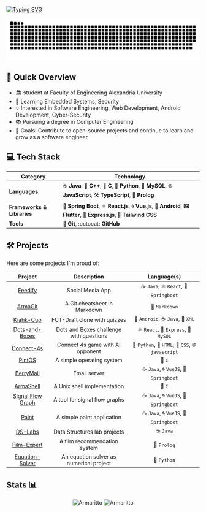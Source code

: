[![Typing SVG](https://readme-typing-svg.demolab.com?font=Fira+Code&weight=700&size=30&pause=1000&color=F7F7F7&vCenter=true&width=500&height=40&lines=I+am+Armia+Joseph;A+Junior+Software+Engineer)](https://git.io/typing-svg)

<div align="center">
 
![Snake animation](https://github.com/Armaritto/Armaritto/raw/output/github-snake-dark.svg)

</div>

## 🚀 Quick Overview
<!-- - 🔭 Currently working on []()-->

- 🏛️ student at Faculty of Engineering Alexandria University
- 🌱 Learning Embedded Systems, Security
- 💡 Interested in Software Engineering, Web Development, Android Development, Cyber-Security
- 📚 Pursuing a degree in Computer Engineering
- 🎯 Goals: Contribute to open-source projects and continue to learn and grow as a software engineer

## 💻 Tech Stack

| **Category**             | **Technology**                                   |
|--------------------------|--------------------------------------------------|
| **Languages**            | ☕ **Java**, 📘 **C++**, 🔧 **C**, 🐍 **Python**, 🐬 **MySQL**, 🌐 **JavaScript**, 🛠 **TypeScript**, 🧠 **Prolog**|
| **Frameworks & Libraries** | 🌱 **Spring Boot**, ⚛️ **React.js**, 🌀 **Vue.js**, 🤖 **Android**, 🖼 **Flutter**, 🚀 **Express.js**, 🎨 **Tailwind CSS** |
| **Tools**                | 📜 **Git**, :octocat: **GitHub** |

## 🛠️ Projects

Here are some projects I'm proud of:

| Project | Description | Language(s) |
|:-------:|:-----------:|:------------:|
| [Feedify](https://github.com/rowangamal/Feedify) | Social Media App | ☕ `Java`, ⚛️ `React`, 🌱 `Springboot`|
| [ArmaGit](https://github.com/Armaritto/ArmaGit) | A Git cheatsheet in Markdown | 📄 `Markdown` |
| [Kiahk-Cup](https://github.com/Armaritto/Kiahk-Cup) | FUT-Draft clone with quizzes | 📱 `Android`, ☕ `Java`, 📝 `XML` |
| [Dots-and-Boxes](https://github.com/Armaritto/Dots-and-Boxes-Quiz-Edition)| Dots and Boxes challenge with questions | ⚛️ `React`, 🚀 `Express`, 🐬 `MySQL` | 
| [Connect-4s](https://github.com/Armaritto/Connect-4s-v2.0) | Connect 4s game with AI opponent | 🐍 `Python`, 📄 `HTML`, 🎨 `CSS`, 🌐 `javascript`  |
| [PintOS](https://github.com/Armaritto/PintOS) | A simple operating system | 🔧 `C` |
| [BerryMail](https://github.com/Armaritto/BerryMail) | Email server | ☕ `Java`, 🌀 `VueJS`, 🌱 `Springboot` |
| [ArmaShell](https://github.com/Armaritto/ArmaShell) | A Unix shell implementation | 🔧 `C` |
| [Signal Flow Graph](https://github.com/Armaritto/signal-flow-graph) | A tool for signal flow graphs | ☕ `Java`, 🌀 `VueJS`, 🌱 `Springboot` |
| [Paint](https://github.com/Armaritto/Paint) | A simple paint application | ☕ `Java`, 🌀 `VueJS`, 🌱 `Springboot` |
| [DS-Labs](https://github.com/Armaritto/CSE224-Data-Structures-2-Labs) | Data Structures lab projects | ☕ `Java` |
| [Film-Expert](https://github.com/Armaritto/Film-Expert) | A film recommendation system | 🧠 `Prolog` |
| [Equation-Solver](https://github.com/SantiagoMontag/Equation-Solver) | An equation solver as numerical project| 🐍 `Python` |
 

## Stats 📊

<div align="center">
  <img height="180em" src="https://github-readme-stats.vercel.app/api/top-langs/?username=armaritto&layout=compact&show_icons=true&theme=algolia&border_radius=20" alt="Armaritto"/>
  <img height="180em" src="https://github-readme-stats.vercel.app/api?username=Armaritto&border_radius=20&theme=algolia" alt="Armaritto"/>
  <!-- <img height="180em" src="https://streak-stats.demolab.com?user=armaritto&count_private=true&theme=algolia&border_radius=20" alt="Armaritto"/> ->
</div>


## 🌐 Connect with Me

- LinkedIn: [Armia Joseph](https://www.linkedin.com/in/armia-joseph-602998220/)
- X: [armaritto](https://twitter.com/armaritto)
- Chess.com: [armia404](https://www.chess.com/member/armia404)


## 🤝 Let's Collaborate!

I'm always open to collaboration and feedback. If you find something interesting or have any suggestions, feel free to reach out.

Happy coding! 🚀

